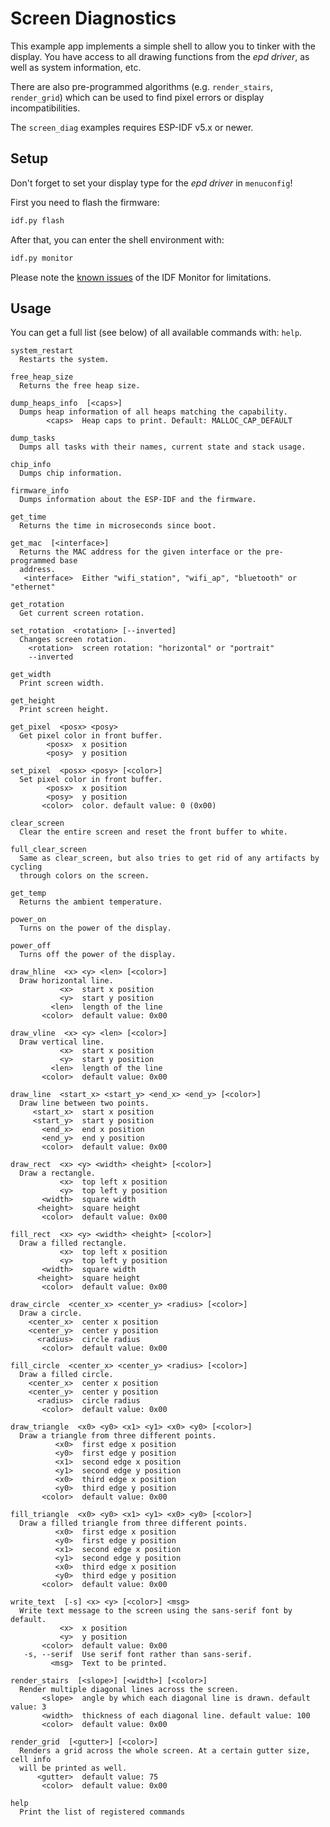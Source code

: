 # Screen Diagnostics
This example app implements a simple shell to allow you to tinker with the display. You have access to all drawing functions from the _epd driver_, as well as system information, etc.

There are also pre-programmed algorithms (e.g. `render_stairs`, `render_grid`) which can be used to find pixel errors or display incompatibilities.

The `screen_diag` examples requires ESP-IDF v5.x or newer.

## Setup
Don't forget to set your display type for the  _epd driver_ in `menuconfig`!

First you need to flash the firmware:
```sh
idf.py flash
```

After that, you can enter the shell environment with:
```sh
idf.py monitor
```

Please note the [known issues](https://docs.espressif.com/projects/esp-idf/en/stable/esp32/api-guides/tools/idf-monitor.html#known-issues-with-idf-monitor) of the IDF Monitor for limitations.

## Usage
You can get a full list (see below) of all available commands with: `help`.

```
system_restart
  Restarts the system.

free_heap_size
  Returns the free heap size.

dump_heaps_info  [<caps>]
  Dumps heap information of all heaps matching the capability.
        <caps>  Heap caps to print. Default: MALLOC_CAP_DEFAULT

dump_tasks
  Dumps all tasks with their names, current state and stack usage.

chip_info
  Dumps chip information.

firmware_info
  Dumps information about the ESP-IDF and the firmware.

get_time
  Returns the time in microseconds since boot.

get_mac  [<interface>]
  Returns the MAC address for the given interface or the pre-programmed base
  address.
   <interface>  Either "wifi_station", "wifi_ap", "bluetooth" or "ethernet"

get_rotation
  Get current screen rotation.

set_rotation  <rotation> [--inverted]
  Changes screen rotation.
    <rotation>  screen rotation: "horizontal" or "portrait"
    --inverted

get_width
  Print screen width.

get_height
  Print screen height.

get_pixel  <posx> <posy>
  Get pixel color in front buffer.
        <posx>  x position
        <posy>  y position

set_pixel  <posx> <posy> [<color>]
  Set pixel color in front buffer.
        <posx>  x position
        <posy>  y position
       <color>  color. default value: 0 (0x00)

clear_screen
  Clear the entire screen and reset the front buffer to white.

full_clear_screen
  Same as clear_screen, but also tries to get rid of any artifacts by cycling
  through colors on the screen.

get_temp
  Returns the ambient temperature.

power_on
  Turns on the power of the display.

power_off
  Turns off the power of the display.

draw_hline  <x> <y> <len> [<color>]
  Draw horizontal line.
           <x>  start x position
           <y>  start y position
         <len>  length of the line
       <color>  default value: 0x00

draw_vline  <x> <y> <len> [<color>]
  Draw vertical line.
           <x>  start x position
           <y>  start y position
         <len>  length of the line
       <color>  default value: 0x00

draw_line  <start_x> <start_y> <end_x> <end_y> [<color>]
  Draw line between two points.
     <start_x>  start x position
     <start_y>  start y position
       <end_x>  end x position
       <end_y>  end y position
       <color>  default value: 0x00

draw_rect  <x> <y> <width> <height> [<color>]
  Draw a rectangle.
           <x>  top left x position
           <y>  top left y position
       <width>  square width
      <height>  square height
       <color>  default value: 0x00

fill_rect  <x> <y> <width> <height> [<color>]
  Draw a filled rectangle.
           <x>  top left x position
           <y>  top left y position
       <width>  square width
      <height>  square height
       <color>  default value: 0x00

draw_circle  <center_x> <center_y> <radius> [<color>]
  Draw a circle.
    <center_x>  center x position
    <center_y>  center y position
      <radius>  circle radius
       <color>  default value: 0x00

fill_circle  <center_x> <center_y> <radius> [<color>]
  Draw a filled circle.
    <center_x>  center x position
    <center_y>  center y position
      <radius>  circle radius
       <color>  default value: 0x00

draw_triangle  <x0> <y0> <x1> <y1> <x0> <y0> [<color>]
  Draw a triangle from three different points.
          <x0>  first edge x position
          <y0>  first edge y position
          <x1>  second edge x position
          <y1>  second edge y position
          <x0>  third edge x position
          <y0>  third edge y position
       <color>  default value: 0x00

fill_triangle  <x0> <y0> <x1> <y1> <x0> <y0> [<color>]
  Draw a filled triangle from three different points.
          <x0>  first edge x position
          <y0>  first edge y position
          <x1>  second edge x position
          <y1>  second edge y position
          <x0>  third edge x position
          <y0>  third edge y position
       <color>  default value: 0x00

write_text  [-s] <x> <y> [<color>] <msg>
  Write text message to the screen using the sans-serif font by default.
           <x>  x position
           <y>  y position
       <color>  default value: 0x00
   -s, --serif  Use serif font rather than sans-serif.
         <msg>  Text to be printed.

render_stairs  [<slope>] [<width>] [<color>]
  Render multiple diagonal lines across the screen.
       <slope>  angle by which each diagonal line is drawn. default value: 3
       <width>  thickness of each diagonal line. default value: 100
       <color>  default value: 0x00

render_grid  [<gutter>] [<color>]
  Renders a grid across the whole screen. At a certain gutter size, cell info
  will be printed as well.
      <gutter>  default value: 75
       <color>  default value: 0x00

help
  Print the list of registered commands
```
